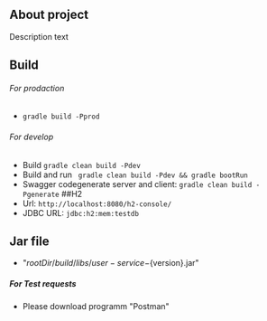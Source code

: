 ## About project

Description text

## Build
###### For prodaction
*  `gradle build -Pprod`
###### For develop
* Build `gradle clean build -Pdev`
* Build and run ` gradle clean build -Pdev && gradle bootRun`
* Swagger codegenerate server and client: `gradle clean build -Pgenerate`
##H2
* Url: `http://localhost:8080/h2-console/`
* JDBC URL: `jdbc:h2:mem:testdb`

## Jar file
* "${rootDir}/build/libs/user-service-${version}.jar"


##### For Test requests
* Please download programm "Postman"